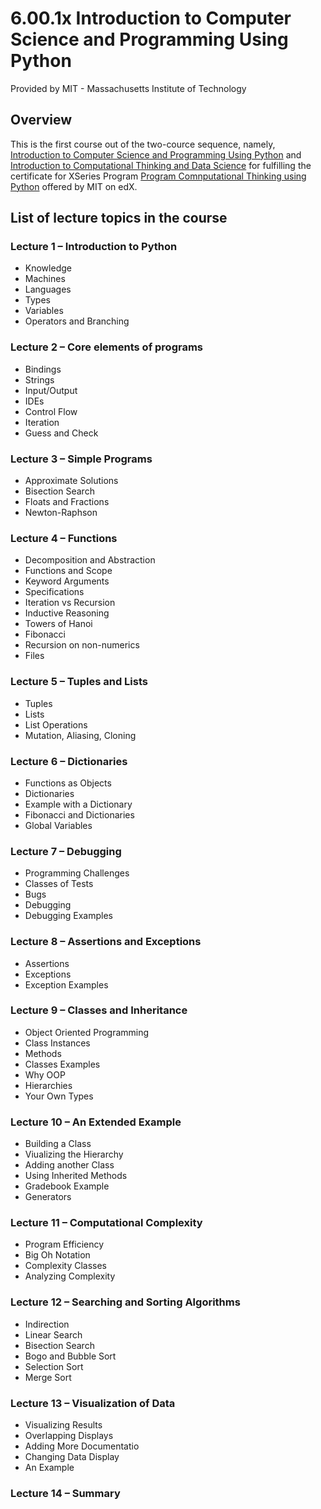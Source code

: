 # 6.00.1x Introduction to Computer Science and Programming Using Python

Provided by MIT - Massachusetts Institute of Technology

## Overview

This is the first course out of the two-cource sequence, namely, [Introduction to Computer Science and Programming Using Python](https://learning.edx.org/course/course-v1:MITx+6.00.1x+1T2021/home) and [Introduction to Computational Thinking and Data Science](https://learning.edx.org/course/course-v1:MITx+6.00.2x+1T2021/home) for fulfilling the certificate for XSeries Program [Program Comnputational Thinking using Python](https://courses.edx.org/dashboard/programs/a4453798-ffc2-4f5a-b983-64a228e3a0fd/) offered by MIT on edX.

## List of lecture topics in the course

### Lecture 1 – Introduction to Python

- Knowledge
- Machines
- Languages
- Types
- Variables
- Operators and Branching

### Lecture 2 – Core elements of programs

- Bindings
- Strings
- Input/Output
- IDEs
- Control Flow
- Iteration
- Guess and Check

### Lecture 3 – Simple Programs

- Approximate Solutions
- Bisection Search
- Floats and Fractions
- Newton-Raphson

### Lecture 4 – Functions

- Decomposition and Abstraction
- Functions and Scope
- Keyword Arguments
- Specifications
- Iteration vs Recursion
- Inductive Reasoning
- Towers of Hanoi
- Fibonacci
- Recursion on non-numerics
- Files

### Lecture 5 – Tuples and Lists

- Tuples
- Lists
- List Operations
- Mutation, Aliasing, Cloning

### Lecture 6 – Dictionaries

- Functions as Objects
- Dictionaries
- Example with a Dictionary
- Fibonacci and Dictionaries
- Global Variables

### Lecture 7 – Debugging

- Programming Challenges
- Classes of Tests
- Bugs
- Debugging
- Debugging Examples

### Lecture 8 – Assertions and Exceptions

- Assertions
- Exceptions
- Exception Examples

### Lecture 9 – Classes and Inheritance

- Object Oriented Programming
- Class Instances
- Methods
- Classes Examples
- Why OOP
- Hierarchies
- Your Own Types

### Lecture 10 – An Extended Example

- Building a Class
- Viualizing the Hierarchy
- Adding another Class
- Using Inherited Methods
- Gradebook Example
- Generators

### Lecture 11 – Computational Complexity

- Program Efficiency
- Big Oh Notation
- Complexity Classes
- Analyzing Complexity

### Lecture 12 – Searching and Sorting Algorithms

- Indirection
- Linear Search
- Bisection Search
- Bogo and Bubble Sort
- Selection Sort
- Merge Sort

### Lecture 13 – Visualization of Data

- Visualizing Results
- Overlapping Displays
- Adding More Documentatio
- Changing Data Display
- An Example

### Lecture 14 – Summary
